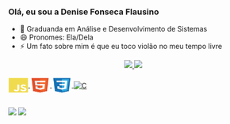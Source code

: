 ### Olá, eu sou a Denise Fonseca Flausino

- 🌱 Graduanda em Análise e Desenvolvimento de Sistemas
- 😄 Pronomes: Ela/Dela
- ⚡ Um fato sobre mim é que eu toco violão no meu tempo livre

<div align="center">
  <a href="https://github.com/denisefonsecaf">
  <img height="150em" src="https://github-readme-stats.vercel.app/api?username=denisefonsecaf&show_icons=true&theme=dracula&include_all_commits=true&count_private=true"/>
   <img height="150em" src="https://github-readme-stats.vercel.app/api/top-langs/?username=denisefonsecaf&layout=compact&langs_count=7&theme=dracula"/>
</div>

<div style="display: inline_block"><br>
  <img align="center" alt="Js" height="30" width="40" src="https://raw.githubusercontent.com/devicons/devicon/master/icons/javascript/javascript-plain.svg">
  <img align="center" alt="HTML" height="30" width="40" src="https://raw.githubusercontent.com/devicons/devicon/master/icons/html5/html5-original.svg">
  <img align="center" alt="CSS" height="30" width="40" src="https://raw.githubusercontent.com/devicons/devicon/master/icons/css3/css3-original.svg">
  <img align="center" alt="C" height="30" width="40" src="https://cdn.jsdelivr.net/gh/devicons/devicon/icons/c/c-original.svg" />
</div>

##

<div> 
  <a href="https://www.linkedin.com/in/denisefonsecaflausino" target="_blank"><img src="https://img.shields.io/badge/-LinkedIn-%230077B5?style=for-the-badge&logo=linkedin&logoColor=white" target="_blank"></a> 
  <a href="https://www.instagram.com/dehfonsecaf/" target="_blank"><img src="https://img.shields.io/badge/-Instagram-%23E4405F?style=for-the-badge&logo=instagram&logoColor=white" target="_blank"></a>
</div>
